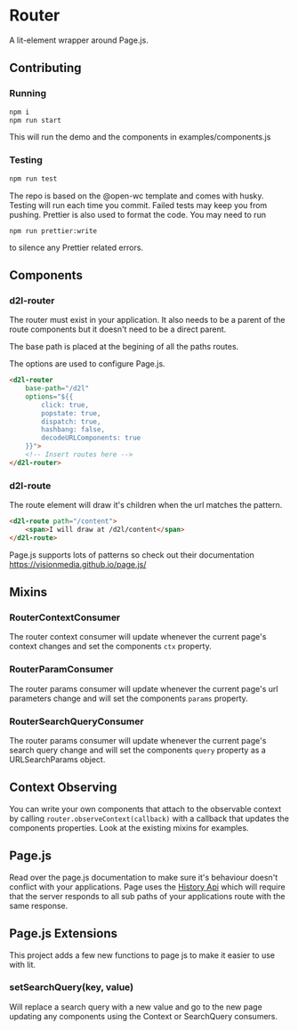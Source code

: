 # Router

A lit-element wrapper around Page.js. 

## Contributing

### Running

```bash
npm i
npm run start 
```

This will run the demo and the components in examples/components.js

### Testing

```bash
npm run test
```

The repo is based on the @open-wc template and comes with husky. Testing will run each time you commit. Failed tests may keep you from pushing. Prettier is also used to format the code. You may need to run 

```
npm run prettier:write
```

to silence any Prettier related errors.

## Components

### d2l-router
The router must exist in your application. It also needs to be a parent of the route components but it doesn't need to be a direct parent.

The base path is placed at the begining of all the paths routes.

The options are used to configure Page.js.
```html 
<d2l-router 
    base-path="/d2l"
    options="${{
        click: true,
        popstate: true,
        dispatch: true,
        hashbang: false,
        decodeURLComponents: true
    }}">
    <!-- Insert routes here -->
</d2l-router>
```

### d2l-route
The route element will draw it's children when the url matches the pattern.
```html 
<d2l-route path="/content">
    <span>I will draw at /d2l/content</span>
</d2l-route>
```
Page.js supports lots of patterns so check out their documentation https://visionmedia.github.io/page.js/

## Mixins

### RouterContextConsumer
The router context consumer will update whenever the current page's context changes and set the components `ctx` property.

### RouterParamConsumer
The router params consumer will update whenever the current page's url parameters change and will set the components `params` property.

### RouterSearchQueryConsumer
The router params consumer will update whenever the current page's search query change and will set the components `query` property as a URLSearchParams object.

## Context Observing

You can write your own components that attach to the observable context by calling `router.observeContext(callback)` with a callback that updates the components properties. Look at the existing mixins for examples.


## Page.js
Read over the page.js documentation to make sure it's behaviour doesn't conflict with your applications. Page uses the [History Api](https://developer.mozilla.org/en-US/docs/Web/API/History_API) which will require that the server responds to all sub paths of your applications route with the same response.

## Page.js Extensions

This project adds a few new functions to page js to make it easier to use with lit.

### setSearchQuery(key, value)

Will replace a search query with a new value and go to the new page updating any components using the Context or SearchQuery consumers.